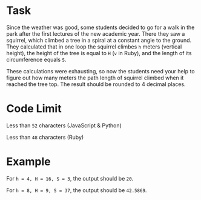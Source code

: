 # Task
 Since the weather was good, some students decided to go for a walk in the park after the first lectures of the new academic year. There they saw a squirrel, which climbed a tree in a spiral at a constant angle to the ground. They calculated that in one loop the squirrel climbes `h` meters (vertical height), the height of the tree is equal to `H` (`v` in Ruby), and the length of its circumference equals `S`.

 These calculations were exhausting, so now the students need your help to figure out how many meters the path length of squirrel climbed when it reached the tree top. The result should be rounded to 4 decimal places.

# Code Limit

 Less than `52` characters (JavaScript & Python) 
 
 Less than `48` characters (Ruby)
 
# Example

  For `h = 4, H = 16, S = 3`, the output should be `20`.
  
  For `h = 8, H = 9, S = 37`, the output should be `42.5869`.